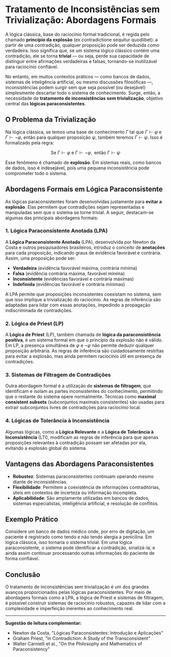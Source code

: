 
# Tratamento de Inconsistências sem Trivialização: Abordagens Formais

A lógica clássica, base do raciocínio formal tradicional, é regida pelo chamado **princípio da explosão** (ex contradictione sequitur quodlibet): a partir de uma contradição, qualquer proposição pode ser deduzida como verdadeira. Isso significa que, se um sistema lógico clássico contém uma contradição, ele se torna **trivial** — ou seja, perde sua capacidade de distinguir entre afirmações verdadeiras e falsas, tornando-se inutilizável para raciocínio confiável.

No entanto, em muitos contextos práticos — como bancos de dados, sistemas de inteligência artificial, ou mesmo discussões filosóficas —, inconsistências podem surgir sem que seja possível (ou desejável) simplesmente descartar todo o sistema de conhecimento. Surge, então, a necessidade de **tratamento de inconsistências sem trivialização**, objetivo central das **lógicas paraconsistentes**.

## O Problema da Trivialização

Na lógica clássica, se temos uma base de conhecimento $\Gamma$ tal que $\Gamma \vdash \varphi$ e $\Gamma \vdash \neg\varphi$, então para qualquer proposição $\psi$, também teremos $\Gamma \vdash \psi$. Isso é formalizado pela regra:

$$
\text{Se } \Gamma \vdash \varphi \text{ e } \Gamma \vdash \neg\varphi, \text{ então } \Gamma \vdash \psi
$$

Esse fenômeno é chamado de **explosão**. Em sistemas reais, como bancos de dados, isso é indesejável, pois uma pequena inconsistência pode comprometer todo o sistema.

## Abordagens Formais em Lógica Paraconsistente

As lógicas paraconsistentes foram desenvolvidas justamente para **evitar a explosão**. Elas permitem que contradições sejam representadas e manipuladas sem que o sistema se torne trivial. A seguir, destacam-se algumas das principais abordagens formais:

### 1. Lógica Paraconsistente Anotada (LPA)

A **Lógica Paraconsistente Anotada** (LPA), desenvolvida por Newton da Costa e outros pesquisadores brasileiros, introduz o conceito de **anotações** para cada proposição, indicando graus de evidência favorável e contrária. Assim, uma proposição pode ser:

- **Verdadeira** (evidência favorável máxima, contrária mínima)
- **Falsa** (evidência contrária máxima, favorável mínima)
- **Inconsistente** (evidências favorável e contrária máximas)
- **Indefinida** (evidências favorável e contrária mínimas)

A LPA permite que proposições inconsistentes coexistam no sistema, sem que isso implique a trivialização do raciocínio. As regras de inferência são adaptadas para lidar com essas anotações, impedindo a propagação indiscriminada de contradições.

### 2. Lógica de Priest (LP)

A **Lógica de Priest** (LP), também chamada de **lógica da paraconsistência positiva**, é um sistema formal em que o princípio da explosão não é válido. Em LP, a presença simultânea de $\varphi$ e $\neg\varphi$ não permite deduzir qualquer proposição arbitrária. As regras de inferência são cuidadosamente restritas para evitar a explosão, mas ainda permitem raciocínio útil em presença de contradições.

### 3. Sistemas de Filtragem de Contradições

Outra abordagem formal é a utilização de **sistemas de filtragem**, que identificam e isolam as partes inconsistentes do conhecimento, permitindo que o restante do sistema opere normalmente. Técnicas como **maximal consistent subsets** (subconjuntos maximais consistentes) são usadas para extrair subconjuntos livres de contradições para raciocínio local.

### 4. Lógicas de Tolerância à Inconsistência

Algumas lógicas, como a **Lógica Relevante** e a **Lógica de Tolerância à Inconsistência** (LTI), modificam as regras de inferência para que apenas proposições relevantes à contradição possam ser afetadas por ela, evitando a explosão global do sistema.

## Vantagens das Abordagens Paraconsistentes

- **Robustez**: Sistemas paraconsistentes continuam operando mesmo diante de inconsistências.
- **Flexibilidade**: Permitem a coexistência de informações contraditórias, úteis em contextos de incerteza ou informação incompleta.
- **Aplicabilidade**: São amplamente utilizadas em bancos de dados, sistemas especialistas, inteligência artificial, e resolução de conflitos.

## Exemplo Prático

Considere um banco de dados médico onde, por erro de digitação, um paciente é registrado como tendo e não tendo alergia a penicilina. Em lógica clássica, isso tornaria o sistema trivial. Em uma lógica paraconsistente, o sistema pode identificar a contradição, sinalizá-la, e ainda assim continuar processando outras informações do paciente de forma confiável.

## Conclusão

O tratamento de inconsistências sem trivialização é um dos grandes avanços proporcionados pelas lógicas paraconsistentes. Por meio de abordagens formais como a LPA, a lógica de Priest e sistemas de filtragem, é possível construir sistemas de raciocínio robustos, capazes de lidar com a complexidade e imperfeição inerentes ao conhecimento real.

---

**Sugestão de leitura complementar:**
- Newton da Costa, "Lógicas Paraconsistentes: Introdução e Aplicações"
- Graham Priest, "In Contradiction: A Study of the Transconsistent"
- Walter Carnielli et al., "On the Philosophy and Mathematics of Paraconsistency"
```
